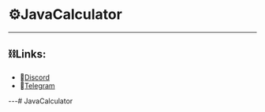 # ⚙️JavaCalculator

---
## ⛓Links:
- 🏮[Discord](https://discord.gg/TrubTn845Y)
- 🏮[Telegram](https://t.me/dualnet2die)

---# JavaCalculator
